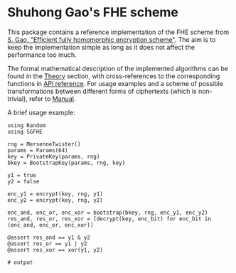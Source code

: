 # Shuhong Gao's FHE scheme

This package contains a reference implementation of the FHE scheme from [S. Gao, "Efficient fully homomorphic encryption scheme"](https://eprint.iacr.org/2018/637).
The aim is to keep the implementation simple as long as it does not affect the performance too much.

The formal mathematical description of the implemented algorithms can be found in the [Theory](@ref) section, with cross-references to the corresponding functions in [API reference](@ref).
For usage examples and a scheme of possible transformations between different forms of ciphertexts (which is non-trivial), refer to [Manual](@ref).

A brief usage example:
```jldoctest index
using Random
using SGFHE

rng = MersenneTwister()
params = Params(64)
key = PrivateKey(params, rng)
bkey = BootstrapKey(params, rng, key)

y1 = true
y2 = false

enc_y1 = encrypt(key, rng, y1)
enc_y2 = encrypt(key, rng, y2)

enc_and, enc_or, enc_xor = bootstrap(bkey, rng, enc_y1, enc_y2)
res_and, res_or, res_xor = [decrypt(key, enc_bit) for enc_bit in (enc_and, enc_or, enc_xor)]

@assert res_and == y1 & y2
@assert res_or == y1 | y2
@assert res_xor == xor(y1, y2)

# output

```
